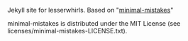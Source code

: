 Jekyll site for lesserwhirls. Based on "[minimal-mistakes](https://github.com/mmistakes/minimal-mistakes)"

minimal-mistakes is distributed under the MIT License (see licenses/minimal-mistakes-LICENSE.txt). 
